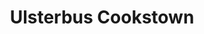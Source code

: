 ---
title: "Ulsterbus Cookstown"
address: "Ulsterbus Cookstown, Molesworth Street, Cookstown, Tyrone, BT80 8NX"
tel: "+44 (0)28 676 6440"
county: "Tyrone"
category: "Bus Services"
type: "Content"
lat: "54.64609146118164"
lng: "-6.74337911605835"
---